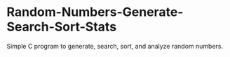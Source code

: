 # Random-Numbers-Generate-Search-Sort-Stats
Simple C program to generate, search, sort, and analyze random numbers.
